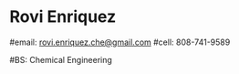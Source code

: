 # Rovi Enriquez

#email: rovi.enriquez.che@gmail.com
#cell: 808-741-9589

#BS: Chemical Engineering
